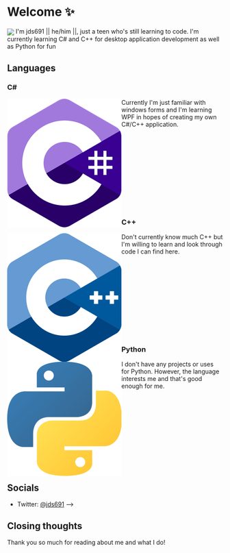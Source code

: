 # Welcome ✨
<img align="center" src="https://avatars2.githubusercontent.com/u/52429194?s=460&u=97d0e40346c11e7efb6b05b26a1a9efc990c7a77&v=4" />
I'm jds691 || he/him ||, just a teen who's still learning to code. I'm currently learning C# and C++ for desktop application development as well as Python for fun

## Languages

### C#
<img align="left" src="https://github.com/jds691/jds691/blob/master/csharp.png" />
Currently I'm just familiar with windows forms and I'm learning WPF in hopes of creating my own C#/C++ application.
<br/>
<br/>
<br/>
<br/>
<br/>
<br/>
<br/>
<br/>
<br/>
<br/>
<br/>
<br/>

### C++
<img align="left" src="https://github.com/jds691/jds691/blob/master/C%2B%2B%20(Custom).png" />
Don't currently know much C++ but I'm willing to learn and look through code I can find here.
<br/>
<br/>
<br/>
<br/>
<br/>
<br/>
<br/>
<br/>
<br/>
<br/>
<br/>
<br/>

### Python
<img align="left" src="https://github.com/jds691/jds691/blob/master/Python%20(Custom).png" />
I don't have any projects or uses for Python. However, the language interests me and that's good enough for me.
<br/>
<br/>
<br/>
<br/>
<br/>
<br/>
<br/>
<br/>
<br/>
<br/>
<br/>
<br/>


<!--
## Current projects

- [Atlas](https://github.com/jds691/Atlas/)
<!--
- DiscordRP for M1 running apps
- Discord bot with a friend :)
-->


## Socials

- Twitter: [@jds691](https://twitter.com/jds691/)
-->

## Closing thoughts

Thank you so much for reading about me and what I do!

<!--
**jds691/jds691** is a ✨ _special_ ✨ repository because its `README.md` (this file) appears on your GitHub profile.

Here are some ideas to get you started:

- 🔭 I’m currently working on ...
- 🌱 I’m currently learning ...
- 👯 I’m looking to collaborate on ...
- 🤔 I’m looking for help with ...
- 💬 Ask me about ...
- 📫 How to reach me: ...
- 😄 Pronouns: ...
- ⚡ Fun fact: ...
-->
